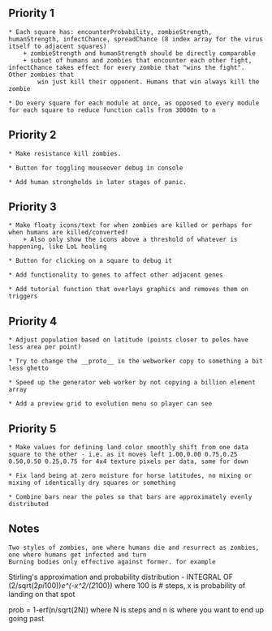 ## Priority 1 ##

	* Each square has: encounterProbability, zombieStrength, humanStrength, infectChance, spreadChance (8 index array for the virus itself to adjacent squares)
		+ zombieStrength and humanStrength should be directly comparable
		+ subset of humans and zombies that encounter each other fight, infectChance takes effect for every zombie that "wins the fight". Other zombies that 
			win just kill their opponent. Humans that win always kill the zombie
			
	* Do every square for each module at once, as opposed to every module for each square to reduce function calls from 30000n to n


## Priority 2 ##

	* Make resistance kill zombies.

	* Button for toggling mouseover debug in console

	* Add human strongholds in later stages of panic.


## Priority 3 ##
	
	* Make floaty icons/text for when zombies are killed or perhaps for when humans are killed/converted!
		+ Also only show the icons above a threshold of whatever is happening, like LoL healing

	* Button for clicking on a square to debug it

	* Add functionality to genes to affect other adjacent genes

	* Add tutorial function that overlays graphics and removes them on triggers


## Priority 4 ##

	* Adjust population based on latitude (points closer to poles have less area per point)

	* Try to change the __proto__ in the webworker copy to something a bit less ghetto

	* Speed up the generator web worker by not copying a billion element array

	* Add a preview grid to evolution menu so player can see


## Priority 5 ##

	* Make values for defining land color smoothly shift from one data square to the other - i.e. as it moves left 1.00,0.00 0.75,0.25 0.50,0.50 0.25,0.75 for 4x4 texture pixels per data, same for down

	* Fix land being at zero moisture for horse latitudes, no mixing or mixing of identically dry squares or something

	* Combine bars near the poles so that bars are approximately evenly distributed

## Notes ##

	Two styles of zombies, one where humans die and resurrect as zombies, one where humans get infected and turn  
	Burning bodies only effective against former. for example






Stirling's approximation and probability distribution - INTEGRAL OF (2/sqrt(2*pi*100))*e^(-x^2/(2*100)) where 100 is # steps, x is probability of landing on that spot

prob = 1-erf(n/sqrt(2N)) where N is steps and n is where you want to end up going past